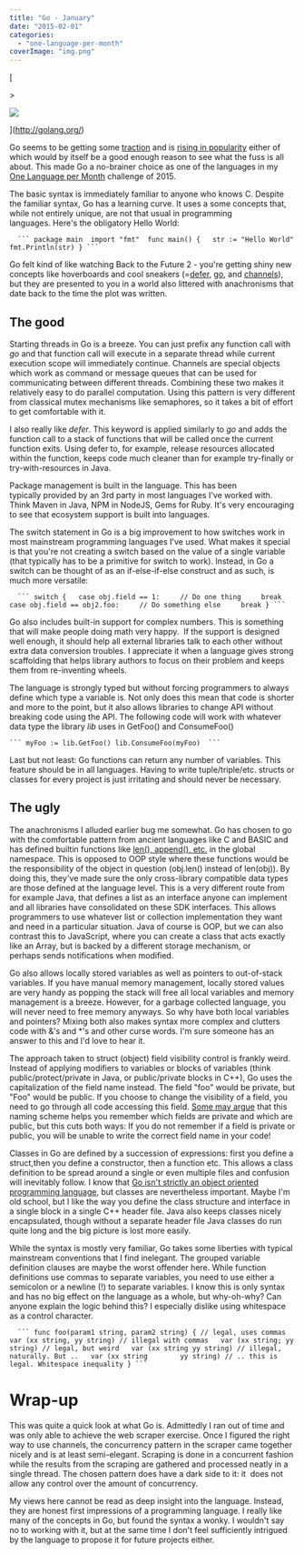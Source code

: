 ```yaml
---
title: "Go - January"
date: "2015-02-01"
categories: 
  - "one-language-per-month"
coverImage: "img.png"
---
```


[

\>

![](https://images.squarespace-cdn.com/content/v1/52375b95e4b030ffaec4c1f9/1420991709327-YVB6TTUFSYVMS999ID9U/image-asset.png)



](http://golang.org/)

[](http://golang.org/)

Go seems to be getting some [traction](https://code.google.com/p/go-wiki/wiki/GoUsers) and is [rising in popularity](http://www.google.com/trends/explore#q=%2Fm%2F09gbxjr&cmpt=q&tz=) either of which would by itself be a good enough reason to see what the fuss is all about. This made Go a no-brainer choice as one of the languages in my [One Language per Month](http://codeforcode.com/blog/2015/1/1/one-language-per-month-2015) challenge of 2015.

The basic syntax is immediately familiar to anyone who knows C. Despite the familiar syntax, Go has a learning curve. It uses a some concepts that, while not entirely unique, are not that usual in programming languages. Here's the obligatory Hello World:

`   ``` package main  import "fmt"  func main() {   str := "Hello World"   fmt.Println(str) } ```   `

Go felt kind of like watching Back to the Future 2 - you're getting shiny new concepts like hoverboards and cool sneakers (=[defer](http://blog.golang.org/defer-panic-and-recover), [go](http://blog.golang.org/go-concurrency-patterns-timing-out-and), and [channels](http://golang.org/doc/effective_go.html#channels)), but they are presented to you in a world also littered with anachronisms that date back to the time the plot was written.

## **The good**

Starting threads in Go is a breeze. You can just prefix any function call with _go_ and that function call will execute in a separate thread while current execution scope will immediately continue. Channels are special objects which work as command or message queues that can be used for communicating between different threads. Combining these two makes it relatively easy to do parallel computation. Using this pattern is very different from classical mutex mechanisms like semaphores, so it takes a bit of effort to get comfortable with it.

I also really like _defer_. This keyword is applied similarly to _go_ and adds the function call to a stack of functions that will be called once the current function exits. Using defer to, for example, release resources allocated within the function, keeps code much cleaner than for example try-finally or try-with-resources in Java.

Package management is built in the language. This has been typically provided by an 3rd party in most languages I've worked with. Think Maven in Java, NPM in NodeJS, Gems for Ruby. It's very encouraging to see that ecosystem support is built into languages.

The switch statement in Go is a big improvement to how switches work in most mainstream programming languages I've used. What makes it special is that you're not creating a switch based on the value of a single variable (that typically has to be a primitive for switch to work). Instead, in Go a switch can be thought of as an if-else-if-else construct and as such, is much more versatile:

`   ``` switch {   case obj.field == 1:     // Do one thing     break   case obj.field == obj2.foo:     // Do something else     break } ```   `

Go also includes built-in support for complex numbers. This is something that will make people doing math very happy.  If the support is designed well enough, it should help all external libraries talk to each other without extra data conversion troubles. I appreciate it when a language gives strong scaffolding that helps library authors to focus on their problem and keeps them from re-inventing wheels.

The language is strongly typed but without forcing programmers to always define which type a variable is. Not only does this mean that code is shorter and more to the point, but it also allows libraries to change API without breaking code using the API. The following code will work with whatever data type the library _lib_ uses in GetFoo() and ConsumeFoo()

` ``` myFoo := lib.GetFoo() lib.ConsumeFoo(myFoo)  ``` `

Last but not least: Go functions can return any number of variables. This feature should be in all languages. Having to write tuple/triple/etc. structs or classes for every project is just irritating and should never be necessary.

## **The ugly**

The anachronisms I alluded earlier bug me somewhat. Go has chosen to go with the comfortable pattern from ancient languages like C and BASIC and has defined builtin functions like [len(), append(), etc.](http://golang.org/pkg/builtin/) in the global namespace. This is opposed to OOP style where these functions would be the responsibility of the object in question (obj.len() instead of len(obj)). By doing this, they've made sure the only cross-library compatible data types are those defined at the language level. This is a very different route from for example Java, that defines a list as an interface anyone can implement and all libraries have consolidated on these SDK interfaces. This allows programmers to use whatever list or collection implementation they want and need in a particular situation. Java of course is OOP, but we can also contrast this to JavaScript, where you can create a class that acts exactly like an Array, but is backed by a different storage mechanism, or perhaps sends notifications when modified.

Go also allows locally stored variables as well as pointers to out-of-stack variables. If you have manual memory management, locally stored values are very handy as popping the stack will free all local variables and memory management is a breeze. However, for a garbage collected language, you will never need to free memory anyways. So why have both local variables and pointers? Mixing both also makes syntax more complex and clutters code with &'s and \*'s and other curse words. I'm sure someone has an answer to this and I'd love to hear it.

The approach taken to struct (object) field visibility control is frankly weird. Instead of applying modifiers to variables or blocks of variables (think public/protect/private in Java, or public/private blocks in C++), Go uses the capitalization of the field name instead. The field "foo" would be private, but "Foo" would be public. If you choose to change the visibility of a field, you need to go through all code accessing this field. [Some may argue](http://golangtutorials.blogspot.fi/2011/06/structs-in-go-instead-of-classes-in.html) that this naming scheme helps you remember which fields are private and which are public, but this cuts both ways: If you do not remember if a field is private or public, you will be unable to write the correct field name in your code!

Classes in Go are defined by a succession of expressions: first you define a struct,then you define a constructor, then a function etc. This allows a class definition to be spread around a single or even multiple files and confusion will inevitably follow. I know that [Go isn't strictly an object oriented programming language](http://golang.org/doc/faq#Is_Go_an_object-oriented_language), but classes are nevertheless important. Maybe I'm old school, but I like the way you define the class structure and interface in a single block in a single C++ header file. Java also keeps classes nicely encapsulated, though without a separate header file Java classes do run quite long and the big picture is lost more easily.

While the syntax is mostly very familiar, Go takes some liberties with typical mainstream conventions that I find inelegant. The grouped variable definition clauses are maybe the worst offender here. While function definitions use commas to separate variables, you need to use either a semicolon or a newline (!) to separate variables. I know this is only syntax and has no big effect on the language as a whole, but why-oh-why? Can anyone explain the logic behind this? I especially dislike using whitespace as a control character.

`   ``` func foo(param1 string, param2 string) { // legal, uses commas   var (xx string, yy string) // illegal with commas   var (xx string; yy string) // legal, but weird   var (xx string yy string) // illegal, naturally. But ..   var (xx string        yy string) // .. this is legal. Whitespace inequality } ```   `

# Wrap-up

This was quite a quick look at what Go is. Admittedly I ran out of time and was only able to achieve the web scraper exercise. Once I figured the right way to use channels, the concurrency pattern in the scraper came together nicely and is at least semi-elegant. Scraping is done in a concurrent fashion while the results from the scraping are gathered and processed neatly in a single thread. The chosen pattern does have a dark side to it: it  does not allow any control over the amount of concurrency.

My views here cannot be read as deep insight into the language. Instead, they are honest first impressions of a programming language. I really like many of the concepts in Go, but found the syntax a wonky. I wouldn't say no to working with it, but at the same time I don't feel sufficiently intrigued by the language to propose it for future projects either.
